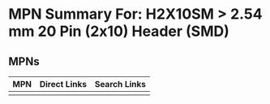 



# MPN Summary For: H2X10SM > 2.54 mm 20 Pin (2x10) Header (SMD)

## MPNs
  

|MPN|Direct Links|Search Links|
| :--- | :--- | :--- |
||||
